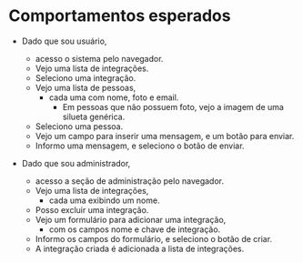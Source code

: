 # Comportamentos esperados

- Dado que sou usuário,
  - acesso o sistema pelo navegador.
  - Vejo uma lista de integrações.
  - Seleciono uma integração.
  - Vejo uma lista de pessoas,
    - cada uma com nome, foto e email.
      - Em pessoas que não possuem foto, vejo a imagem de uma silueta genérica.
  - Seleciono uma pessoa.
  - Vejo um campo para inserir uma mensagem, e um botão para enviar.
  - Informo uma mensagem, e seleciono o botão de enviar.

- Dado que sou administrador,
  - acesso a seção de administração pelo navegador.
  - Vejo uma lista de integrações,
    - cada uma exibindo um nome.
  - Posso excluir uma integração.
  - Vejo um formulário para adicionar uma integração,
    - com os campos nome e chave de integração.
  - Informo os campos do formulário, e seleciono o botão de criar.
  - A integração criada é adicionada a lista de integrações.
